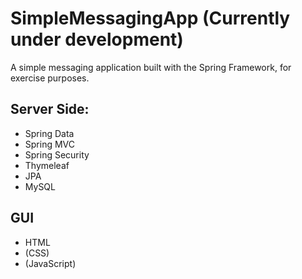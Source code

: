 # SimpleMessagingApp (Currently under development)

A simple messaging application built with the Spring Framework, 
for exercise purposes.

Server Side:
-
- Spring Data
- Spring MVC
- Spring Security
- Thymeleaf
- JPA
- MySQL

GUI
--
- HTML
- (CSS)
- (JavaScript)
